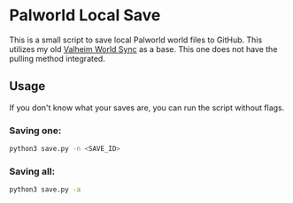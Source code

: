 
# Palworld Local Save
This is a small script to save local Palworld world files to GitHub. This utilizes my old [Valheim World Sync](https://github.com/jonathanlo411/valheim-world-sync) as a base. This one does not have the pulling method integrated.

## Usage
If you don't know what your saves are, you can run the script without flags.
### Saving one:
```bash
python3 save.py -n <SAVE_ID>
```
### Saving all:
```bash
python3 save.py -a
```